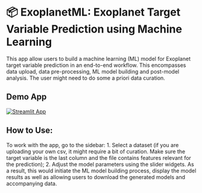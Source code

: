 # 📦 ExoplanetML: Exoplanet Target Variable Prediction using Machine Learning 

This app allow users to build a machine learning (ML) model for Exoplanet target variable prediction in an end-to-end workflow. This encompasses data upload, data pre-processing, ML model building and post-model analysis. The user might need to do some a priori data curation.

## Demo App

[![Streamlit App](https://static.streamlit.io/badges/streamlit_badge_black_white.svg)](https://exoplanetaiml.streamlit.app/)

## How to Use:

To work with the app, go to the sidebar: 1. Select a dataset (if you are uploading your own csv, it might require a bit of curation. Make sure the target variable is the last column and the file contains features relevant for the prediction); 2. Adjust the model parameters using the slider widgets. As a result, this would initiate the ML model building process, display the model results as well as allowing users to download the generated models and accompanying data.




